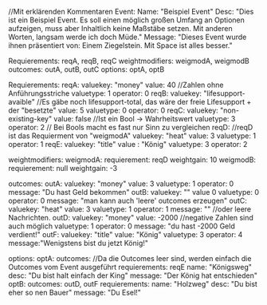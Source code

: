 //Mit erklärenden Kommentaren
Event:
Name: "Beispiel Event"
Desc: "Dies ist ein Beispiel Event. Es soll einen möglich großen Umfang an Optionen aufzeigen, muss aber Inhaltlich keine Maßstäbe setzen. Mit anderen Worten, langsam werde ich doch Müde."
Message: "Dieses Event wurde ihnen präsentiert von: Einem Ziegelstein. Mit Space ist alles besser."

Requierements: reqA, reqB, reqC
weightmodifiers: weigmodA, weigmodB
outcomes: outA, outB, outC
options: optA, optB

Requierements:
reqA:
  valuekey: "money"
  value: 40 //Zahlen ohne Anführungsstriche
  valuetype: 1
  operator: 0
reqB:
  valuekey: "lifesupport-avaible" //Es gäbe noch lifesupport-total, das wäre der freie Lifesupport + der "besetzte"
  value: 5
  valuetype: 0
  operator: 0
reqC:
  valuekey: "non-existing-key"
  value: false //Ist ein Bool -> Wahrheitswert
  valuetype: 3
  operator: 2 // Bei Bools macht es fast nur Sinn zu vergleichen
reqD: //reqD ist das Requierment von "weigmodA"
  valuekey: "heat"
  value: 3
  valuetype: 1
  operator: 1
reqE:
 valuekey: "title"
 value : "König"
 valuetype: 3
 operator: 2




weightmodifiers:
weigmodA:
 requierement: reqD
 weightgain: 10
weigmodB:
 requierement: null
 weightgain: -3

outcomes:
outA:
 valuekey: "money"
 value: 3
 valuetype: 1
 operator: 0
 message: "Du hast Geld bekommen"
outB:
 valuekey: ""
 value 0
 valuetype: 0
 operator: 0
 message: "man kann auch 'leere' outcomes erzeugen"
outC:
 valuekey: "heat"
 value: 3
 valuetype: 1
 operator: 1
 message: "" //oder leere Nachrichten.
outD:
 valuekey: "money"
 value: -2000 //negative Zahlen sind auch möglich
 valuetype: 1
 operator: 0
 message: "du hast -2000 Geld verdient!"
outF:
 valuekey: "title"
 value: "König"
 valuetype: 3
 operator: 4
 message:"Wenigstens bist du jetzt König!"

options:
optA:
 outcomes: //Da die Outcomes leer sind, werden einfach die Outcomes vom Event ausgeführt
 requierements: reqE
 name: "Königsweg"
 desc: "Du bist halt einfach der King"
 message: "Der König hat entschieden"
optB:
 outcomes: outD, outF
 requierements:
 name: "Holzweg"
 desc: "Du bist eher so nen Bauer"
 message: "Du Esel!"
